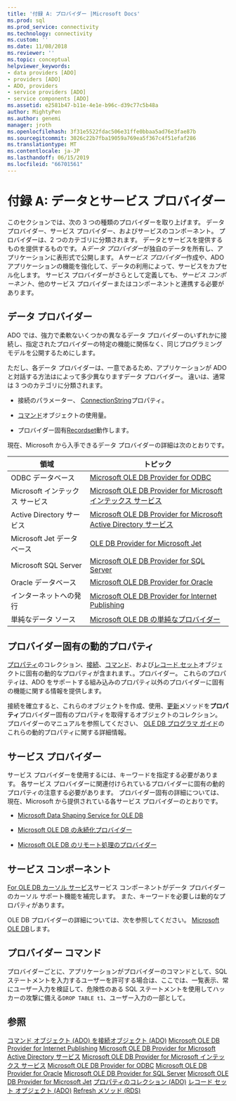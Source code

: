 ```yaml
---
title: '付録 A: プロバイダー |Microsoft Docs'
ms.prod: sql
ms.prod_service: connectivity
ms.technology: connectivity
ms.custom: ''
ms.date: 11/08/2018
ms.reviewer: ''
ms.topic: conceptual
helpviewer_keywords:
- data providers [ADO]
- providers [ADO]
- ADO, providers
- service providers [ADO]
- service components [ADO]
ms.assetid: e2581b47-b11e-4e1e-b96c-d39c77c5b48a
author: MightyPen
ms.author: genemi
manager: jroth
ms.openlocfilehash: 3f31e5522fdac506e31ffe0bbaa5ad76e3fae87b
ms.sourcegitcommit: 3026c22b7fba19059a769ea5f367c4f51efaf286
ms.translationtype: MT
ms.contentlocale: ja-JP
ms.lasthandoff: 06/15/2019
ms.locfileid: "66701561"
---
```

# <a name="appendix-a-data-and-service-providers"></a>付録 A: データとサービス プロバイダー
このセクションでは、次の 3 つの種類のプロバイダーを取り上げます。 データ プロバイダー、サービス プロバイダー、およびサービスのコンポーネント。 プロバイダーは、2 つのカテゴリに分類されます。 データとサービスを提供するものを提供するものです。 A*データ プロバイダー*が独自のデータを所有し、アプリケーションに表形式で公開します。 A*サービス プロバイダー*作成や、ADO アプリケーションの機能を強化して、データの利用によって、サービスをカプセル化します。 サービス プロバイダーがさらとして定義しても、*サービス コンポーネント*、他のサービス プロバイダーまたはコンポーネントと連携する必要があります。

## <a name="data-providers"></a>データ プロバイダー
 ADO では、強力で柔軟ないくつかの異なるデータ プロバイダーのいずれかに接続し、指定されたプロバイダーの特定の機能に関係なく、同じプログラミング モデルを公開するためにします。

 ただし、各データ プロバイダーは、一意であるため、アプリケーションが ADO と対話する方法はによって多少異なりますデータ プロバイダー。 違いは、通常は 3 つのカテゴリに分類されます。

-   接続のパラメーター、 [ConnectionString](../../../ado/reference/ado-api/connectionstring-property-ado.md)プロパティ。

-   [コマンド](../../../ado/reference/ado-api/command-object-ado.md)オブジェクトの使用量。

-   プロバイダー固有[Recordset](../../../ado/reference/ado-api/recordset-object-ado.md)動作します。

 現在、Microsoft から入手できるデータ プロバイダーの詳細は次のとおりです。

|領域|トピック|
|----------|-----------|
|ODBC データベース|[Microsoft OLE DB Provider for ODBC](../../../ado/guide/appendixes/microsoft-ole-db-provider-for-odbc.md)|
|Microsoft インテックス サービス|[Microsoft OLE DB Provider for Microsoft インテックス サービス](../../../ado/guide/appendixes/microsoft-ole-db-provider-for-microsoft-indexing-service.md)|
|Active Directory サービス|[Microsoft OLE DB Provider for Microsoft Active Directory サービス](../../../ado/guide/appendixes/microsoft-ole-db-provider-for-microsoft-active-directory-service.md)|
|Microsoft Jet データベース|[OLE DB Provider for Microsoft Jet](../../../ado/guide/appendixes/microsoft-ole-db-provider-for-microsoft-jet.md)|
|Microsoft SQL Server|[Microsoft OLE DB Provider for SQL Server](../../../ado/guide/appendixes/microsoft-ole-db-provider-for-sql-server.md)|
|Oracle データベース|[Microsoft OLE DB Provider for Oracle](../../../ado/guide/appendixes/microsoft-ole-db-provider-for-oracle.md)|
|インターネットへの発行|[Microsoft OLE DB Provider for Internet Publishing](../../../ado/guide/appendixes/microsoft-ole-db-provider-for-internet-publishing.md)|
|単純なデータ ソース|[Microsoft OLE DB の単純なプロバイダー](../../../ado/guide/appendixes/microsoft-ole-db-simple-provider.md)|

## <a name="provider-specific-dynamic-properties"></a>プロバイダー固有の動的プロパティ
 [プロパティ](../../../ado/reference/ado-api/properties-collection-ado.md)のコレクション、[接続](../../../ado/reference/ado-api/connection-object-ado.md)、[コマンド](../../../ado/reference/ado-api/command-object-ado.md)、および[レコード セット](../../../ado/reference/ado-api/recordset-object-ado.md)オブジェクトに固有の動的なプロパティが含まれます、。プロバイダー。 これらのプロパティは、ADO をサポートする組み込みのプロパティ以外のプロバイダーに固有の機能に関する情報を提供します。

 接続を確立すると、これらのオブジェクトを作成、使用、[更新](../../../ado/reference/ado-api/refresh-method-ado.md)メソッドを**プロパティ**プロバイダー固有のプロパティを取得するオブジェクトのコレクション。 プロバイダーのマニュアルを参照してください、 [OLE DB プログラマ ガイド](https://msdn.microsoft.com/3c5e2dd5-35e5-4a93-ac3a-3818bb43bbf8)のこれらの動的プロパティに関する詳細情報。

## <a name="service-providers"></a>サービス プロバイダー
 サービス プロバイダーを使用するには、キーワードを指定する必要があります。 各サービス プロバイダーに関連付けられているプロバイダーに固有の動的プロパティの注意する必要があります。 プロバイダー固有の詳細については、現在、Microsoft から提供されている各サービス プロバイダーのとおりです。

-   [Microsoft Data Shaping Service for OLE DB](../../../ado/guide/appendixes/microsoft-data-shaping-service-for-ole-db-ado-service-provider.md)

-   [Microsoft OLE DB の永続化プロバイダー](../../../ado/guide/appendixes/microsoft-ole-db-persistence-provider-ado-service-provider.md)

-   [Microsoft OLE DB のリモート処理のプロバイダー](../../../ado/guide/appendixes/microsoft-ole-db-remoting-provider-ado-service-provider.md)

## <a name="service-components"></a>サービス コンポーネント
 [For OLE DB カーソル サービス](../../../ado/guide/appendixes/microsoft-cursor-service-for-ole-db-ado-service-component.md)サービス コンポーネントがデータ プロバイダーのカーソル サポート機能を補完します。 また、キーワードを必要しは動的なプロパティがあります。

 OLE DB プロバイダーの詳細については、次を参照してください。 [Microsoft OLE DB](https://msdn.microsoft.com/library/windows/desktop/ms722784.aspx)します。

## <a name="provider-commands"></a>プロバイダー コマンド
 プロバイダーごとに、アプリケーションがプロバイダーのコマンドとして、SQL ステートメントを入力するユーザーを許可する場合は、ここでは、一覧表示、常にユーザー入力を検証して、危険性のある SQL ステートメントを使用してハッカーの攻撃に備える`DROP TABLE t1`、ユーザー入力の一部として。

## <a name="see-also"></a>参照
 [コマンド オブジェクト (ADO) を](../../../ado/reference/ado-api/command-object-ado.md)[接続オブジェクト (ADO)](../../../ado/reference/ado-api/connection-object-ado.md) [Microsoft OLE DB Provider for Internet Publishing](../../../ado/guide/appendixes/microsoft-ole-db-provider-for-internet-publishing.md) [Microsoft OLE DB Provider for Microsoft Active Directory サービス](../../../ado/guide/appendixes/microsoft-ole-db-provider-for-microsoft-active-directory-service.md) [Microsoft OLE DB Provider for Microsoft インテックス サービス](../../../ado/guide/appendixes/microsoft-ole-db-provider-for-microsoft-indexing-service.md) [Microsoft OLE DB Provider for ODBC](../../../ado/guide/appendixes/microsoft-ole-db-provider-for-odbc.md) [Microsoft OLE DB Provider for Oracle](../../../ado/guide/appendixes/microsoft-ole-db-provider-for-oracle.md) [Microsoft OLE DB Provider for SQL Server](../../../ado/guide/appendixes/microsoft-ole-db-provider-for-sql-server.md) [Microsoft OLE DB Provider for Microsoft Jet](../../../ado/guide/appendixes/microsoft-ole-db-provider-for-microsoft-jet.md) [プロパティのコレクション (ADO)](../../../ado/reference/ado-api/properties-collection-ado.md) [レコード セット オブジェクト (ADO)](../../../ado/reference/ado-api/recordset-object-ado.md) [Refresh メソッド (RDS)](../../../ado/reference/rds-api/refresh-method-rds.md)
